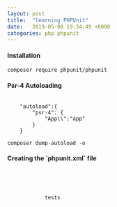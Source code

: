 ```yaml
---
layout: post
title:  "learning PHPUnit"
date:   2019-05-08 19:34:49 +0000
categories: php phpunit 
---
```


<h4>Installation</h4>

<code>composer require phpunit/phpunit</code>


<h4>Psr-4 Autoloading</h4>

<code> 
    "autoload":{
        "psr-4": {
            "App\\":"app"
        }
    }
</code>

`composer dump-autoload -o`

<h4>Creating the `phpunit.xml` file</h4>

<code>
<?xml version="1.0" encoding="UTF-8" ?>
<phpunit bootstrap="vendor/autoload.php"
    colors="true"
    verbose="true"
    stopOnFailure="false"
    >
        <testsuite name="Test Suite">
            <directory>tests</directory>
        </testsuite>
</phpunit>
</code>